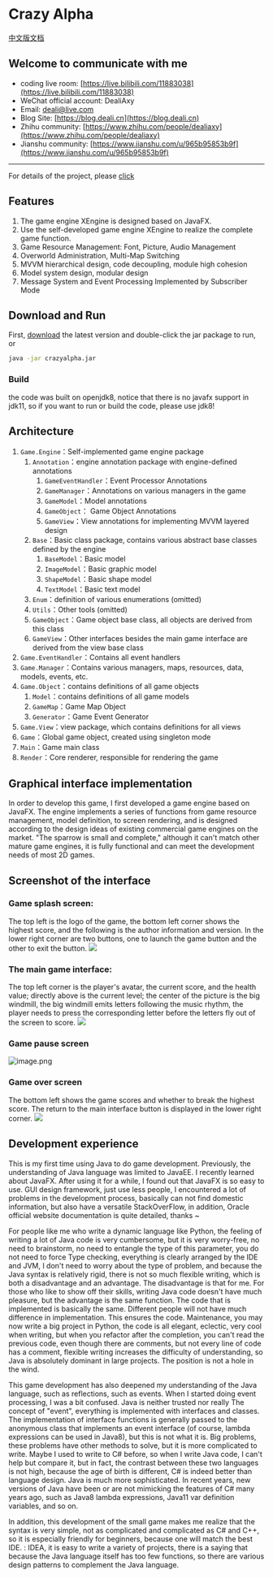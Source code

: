 # Crazy Alpha

[中文版文档](https://github.com/Deali-Axy/CrazyAlpha/blob/master/README_CN.md)
## Welcome to communicate with me
- coding live room: [https://live.bilibili.com/11883038](https://live.bilibili.com/11883038)
- WeChat official account: DealiAxy
- Email: deali@live.com
- Blog Site: [https://blog.deali.cn](https://blog.deali.cn)
- Zhihu community: [https://www.zhihu.com/people/dealiaxy](https://www.zhihu.com/people/dealiaxy)
- Jianshu community: [https://www.jianshu.com/u/965b95853b9f](https://www.jianshu.com/u/965b95853b9f)

-----------
For details of the project, please [click](https://www.jianshu.com/p/2da7cfba1cbe)

## Features
1. The game engine XEngine is designed based on JavaFX.
2. Use the self-developed game engine XEngine to realize the complete game function.
3. Game Resource Management: Font, Picture, Audio Management
4. Overworld Administration, Multi-Map Switching
5. MVVM hierarchical design, code decoupling, module high cohesion
6. Model system design, modular design
7. Message System and Event Processing Implemented by Subscriber Mode

## Download and Run
First, [download](https://github.com/Deali-Axy/CrazyAlpha/releases) the latest version and double-click the jar package to run, 
or
```bash
java -jar crazyalpha.jar
```
### Build
the code was built on openjdk8, notice that there is no javafx support in jdk11,
so if you want to run or build the code, please use jdk8!

## Architecture
1. `Game.Engine`：Self-implemented game engine package
    1. `Annotation`：engine annotation package with engine-defined annotations
        1. `GameEventHandler`：Event Processor Annotations
        2. `GameManager`：Annotations on various managers in the game
        3. `GameModel`：Model annotations
        4. `GameObject`： Game Object Annotations
        5. `GameView`：View annotations for implementing MVVM layered design
    2. `Base`：Basic class package, contains various abstract base classes defined by the engine
        1. `BaseModel`：Basic model
        2. `ImageModel`：Basic graphic model
        3. `ShapeModel`：Basic shape model
        4. `TextModel`：Basic text model
    3. `Enum`：definition of various enumerations (omitted)
    4. `Utils`：Other tools (omitted)
    5. `GameObject`：Game object base class, all objects are derived from this class
    6. `GameView`：Other interfaces besides the main game interface are derived from the view base class
2. `Game.EventHandler`：Contains all event handlers
3. `Game.Manager`：Contains various managers, maps, resources, data, models, events, etc.
4. `Game.Object`：contains definitions of all game objects
    1. `Model`：contains definitions of all game models
    2. `GameMap`：Game Map Object
    3. `Generator`：Game Event Generator
5. `Game.View`：view package, which contains definitions for all views
6. `Game`：Global game object, created using singleton mode
7. `Main`：Game main class
8. `Render`：Core renderer, responsible for rendering the game

## Graphical interface implementation
In order to develop this game,
I first developed a game engine based on JavaFX.
The engine implements a series of functions from game resource management,
model definition, to screen rendering,
and is designed according to the design ideas of existing commercial game engines on the market. 
"The sparrow is small and complete," 
although it can't match other mature game engines,
it is fully functional and can meet the development needs of most 2D games.


## Screenshot of the interface
### Game splash screen:
The top left is the logo of the game,
the bottom left corner shows the highest score, 
and the following is the author information and version. 
In the lower right corner are two buttons, 
one to launch the game button and the other to exit the button. 
![](https://github.com/Deali-Axy/CrazyAlpha/raw/master/Screenshot/8869373-fbde64fc99f06c85.png)

### The main game interface:
The top left corner is the player's avatar, 
the current score, and the health value; 
directly above is the current level; 
the center of the picture is the big windmill, 
the big windmill emits letters following the music rhythm, 
the player needs to press the corresponding letter before the letters fly out of the screen to score. 
![](https://github.com/Deali-Axy/CrazyAlpha/raw/master/Screenshot/8869373-2ffef771e37c67c3.png)

### Game pause screen
![image.png](https://github.com/Deali-Axy/CrazyAlpha/raw/master/Screenshot/8869373-c90595ad9ef2f8f5.png)

### Game over screen
The bottom left shows the game scores and whether to break the highest score. 
The return to the main interface button is displayed in the lower right corner. 
![](https://github.com/Deali-Axy/CrazyAlpha/raw/master/Screenshot/8869373-bfabf0608d28e3eb.png)


## Development experience
This is my first time using Java to do game development. 
Previously, the understanding of Java language was limited to JavaEE. 
I recently learned about JavaFX. After using it for a while, 
I found out that JavaFX is so easy to use. 
GUI design framework, just use less people, 
I encountered a lot of problems in the development process, 
basically can not find domestic information, 
but also have a versatile StackOverFlow, in addition, 
Oracle official website documentation is quite detailed, thanks ~

For people like me who write a dynamic language like Python, 
the feeling of writing a lot of Java code is very cumbersome, 
but it is very worry-free, no need to brainstorm, 
no need to entangle the type of this parameter, 
you do not need to force Type checking, 
everything is clearly arranged by the IDE and JVM, 
I don't need to worry about the type of problem, 
and because the Java syntax is relatively rigid, 
there is not so much flexible writing, 
which is both a disadvantage and an advantage. 
The disadvantage is that for me. 
For those who like to show off their skills, 
writing Java code doesn't have much pleasure, 
but the advantage is the same function. 
The code that is implemented is basically the same. 
Different people will not have much difference in implementation. 
This ensures the code. Maintenance, 
you may now write a big project in Python, 
the code is all elegant, eclectic, very cool when writing,
 but when you refactor after the completion, 
 you can't read the previous code, even though there are comments,
 but not every line of code has a comment, 
 flexible writing increases the difficulty of understanding, 
 so Java is absolutely dominant in large projects. 
 The position is not a hole in the wind.

This game development has also deepened my understanding of the Java language, 
such as reflections, such as events. When I started doing event processing, 
I was a bit confused. Java is neither trusted nor really The concept of "event", 
everything is implemented with interfaces and classes. 
The implementation of interface functions is generally passed to the anonymous class that implements an event interface (of course, lambda expressions can be used in Java8), 
but this is not what it is. 
Big problems, these problems have other methods to solve, 
but it is more complicated to write. 
Maybe I used to write to C# before, so when I write Java code, I can't help but compare it, but in fact, the contrast between these two languages ​​is not high, because the age of birth is different, C# is indeed better than language design. Java is much more sophisticated. In recent years, new versions of Java have been or are not mimicking the features of C# many years ago, such as Java8 lambda expressions, Java11 var definition variables, and so on.

In addition, this development of the small game makes me realize that the syntax is very simple, not as complicated and complicated as C# and C++, so it is especially friendly for beginners, because one will match the best IDE. : IDEA, it is easy to write a variety of projects, there is a saying that because the Java language itself has too few functions, so there are various design patterns to complement the Java language.